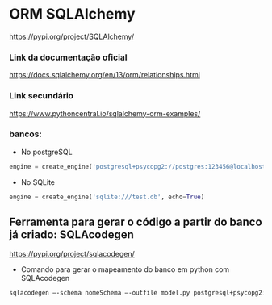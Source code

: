 # ORM SQLAlchemy

https://pypi.org/project/SQLAlchemy/

### Link da documentação oficial

https://docs.sqlalchemy.org/en/13/orm/relationships.html

### Link secundário

https://www.pythoncentral.io/sqlalchemy-orm-examples/

### bancos:

* No postgreSQL

```python
engine = create_engine('postgresql+psycopg2://postgres:123456@localhost:5432/teste', echo=False)
```

* No SQLite

```python
engine = create_engine('sqlite:///test.db', echo=True)
```

## Ferramenta para gerar o código a partir do banco já criado: SQLAcodegen

https://pypi.org/project/sqlacodegen/

* Comando para gerar o mapeamento do banco em python com SQLAcodegen
``` bash
sqlacodegen –-schema nomeSchema –-outfile model.py postgresql+psycopg2://postgres:123456@localhost:5432/nomeBanco
```
